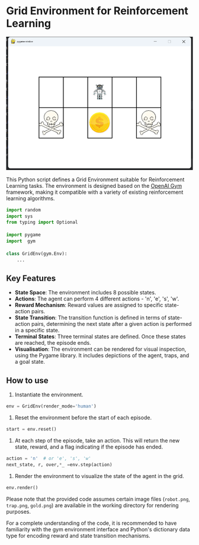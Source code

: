 # Grid Environment for Reinforcement Learning

![QQ截图20230727161338](.\QQ截图20230727161338.png)

This Python script defines a Grid Environment suitable for Reinforcement Learning tasks. The environment is designed based on the [OpenAI Gym](https://gym.openai.com/) framework, making it compatible with a variety of existing reinforcement learning algorithms.

```python
import random
import sys
from typing import Optional

import pygame
import  gym

class GridEnv(gym.Env):
    ...
```

## Key Features

- **State Space**: The environment includes 8 possible states.
- **Actions**: The agent can perform 4 different actions - 'n', 'e', 's', 'w'.
- **Reward Mechanism**: Reward values are assigned to specific state-action pairs.
- **State Transition**: The transition function is defined in terms of state-action pairs, determining the next state after a given action is performed in a specific state.
- **Terminal States**: Three terminal states are defined. Once these states are reached, the episode ends.
- **Visualisation**: The environment can be rendered for visual inspection, using the Pygame library. It includes depictions of the agent, traps, and a goal state.

## How to use

1. Instantiate the environment.

```python
env = GridEnv(render_mode='human')
```

1. Reset the environment before the start of each episode.

```python
start = env.reset()
```

1. At each step of the episode, take an action. This will return the new state, reward, and a flag indicating if the episode has ended.

```python
action = 'n'  # or 'e', 's', 'w'
next_state, r, over,*_ =env.step(action)
```

1. Render the environment to visualize the state of the agent in the grid.

```python
env.render()
```

Please note that the provided code assumes certain image files (`robot.png`, `trap.png`, `gold.png`) are available in the working directory for rendering purposes.

For a complete understanding of the code, it is recommended to have familiarity with the gym environment interface and Python's dictionary data type for encoding reward and state transition mechanisms.

